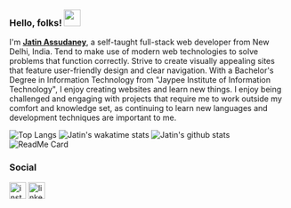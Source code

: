 ### Hello, folks! <img src="https://raw.githubusercontent.com/MartinHeinz/MartinHeinz/master/wave.gif" width="30px">

I'm <strong><a href="https://jatin-assudaney.web.app/" target="_blank">Jatin Assudaney</a></strong>, a self-taught full-stack web developer from New Delhi, India. Tend to make use of modern web technologies to solve problems that function correctly.
Strive to create visually appealing sites that feature user-friendly design and clear navigation.
With a Bachelor's Degree in Information Technology from "Jaypee Institute of Information Technology", I enjoy creating websites and learn new things.
I enjoy being challenged and engaging with projects that require me to work outside my comfort and knowledge set, as continuing to learn new languages and development techniques are important to me.

![Top Langs](https://github-readme-stats.vercel.app/api/top-langs/?username=JatinAssudaney&theme=dark)
![Jatin's wakatime stats](https://github-readme-stats.vercel.app/api/wakatime?username=JatinAssudaney&theme=dark)
![Jatin's github stats](https://github-readme-stats.vercel.app/api?username=JatinAssudaney&show_icons=true&theme=dark)
![ReadMe Card](https://github-readme-stats.vercel.app/api/pin/?username=JatinAssudaney&repo=portfolio&theme=dark)

<!-- Actual text -->
### Social
<a href="https://www.instagram.com/hireme_jatinassudaney/" target="_blank"><img src="https://www.flaticon.com/svg/static/icons/svg/2111/2111463.svg" alt="instagram" width="30" height="30"/></a>
<a href="https://www.linkedin.com/in/jatin-assudaney/" target="_blank"><img  src="https://www.flaticon.com/svg/static/icons/svg/2111/2111499.svg" alt="linkedin" width="30" height="30"/></a>

